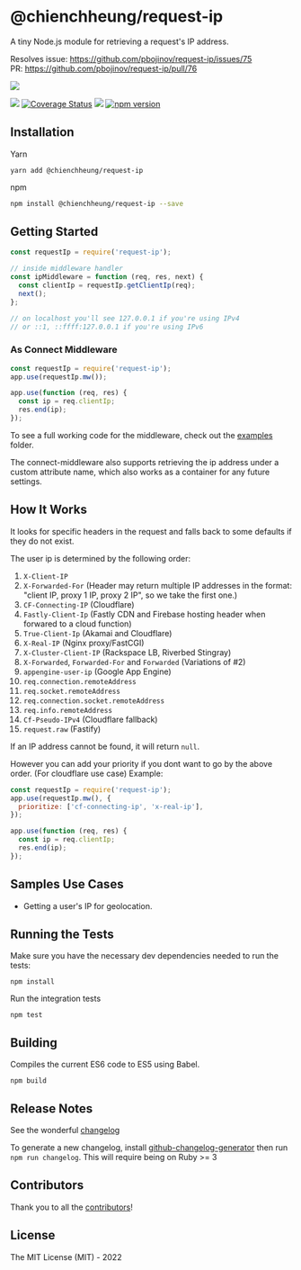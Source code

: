 # @chienchheung/request-ip

A tiny Node.js module for retrieving a request's IP address.

Resolves issue: https://github.com/pbojinov/request-ip/issues/75
<br>
PR: https://github.com/pbojinov/request-ip/pull/76

![](https://nodei.co/npm/request-ip.png?downloads=true&cacheBust=3)

![](https://travis-ci.org/pbojinov/request-ip.svg?branch=master)
[![Coverage Status](https://coveralls.io/repos/pbojinov/request-ip/badge.svg)](https://coveralls.io/r/pbojinov/request-ip)
![](https://img.shields.io/npm/l/express.svg)
[![npm version](https://badge.fury.io/js/request-ip.svg)](https://badge.fury.io/js/request-ip)

## Installation

Yarn

```
yarn add @chienchheung/request-ip
```

npm

```bash
npm install @chienchheung/request-ip --save
```

## Getting Started

```javascript
const requestIp = require('request-ip');

// inside middleware handler
const ipMiddleware = function (req, res, next) {
  const clientIp = requestIp.getClientIp(req);
  next();
};

// on localhost you'll see 127.0.0.1 if you're using IPv4
// or ::1, ::ffff:127.0.0.1 if you're using IPv6
```

### As Connect Middleware

```javascript
const requestIp = require('request-ip');
app.use(requestIp.mw());

app.use(function (req, res) {
  const ip = req.clientIp;
  res.end(ip);
});
```

To see a full working code for the middleware, check out the [examples](https://github.com/pbojinov/request-ip/tree/master/examples) folder.

The connect-middleware also supports retrieving the ip address under a custom attribute name, which also works as a container for any future settings.

## How It Works

It looks for specific headers in the request and falls back to some defaults if they do not exist.

The user ip is determined by the following order:

1. `X-Client-IP`
2. `X-Forwarded-For` (Header may return multiple IP addresses in the format: "client IP, proxy 1 IP, proxy 2 IP", so we take the first one.)
3. `CF-Connecting-IP` (Cloudflare)
4. `Fastly-Client-Ip` (Fastly CDN and Firebase hosting header when forwared to a cloud function)
5. `True-Client-Ip` (Akamai and Cloudflare)
6. `X-Real-IP` (Nginx proxy/FastCGI)
7. `X-Cluster-Client-IP` (Rackspace LB, Riverbed Stingray)
8. `X-Forwarded`, `Forwarded-For` and `Forwarded` (Variations of #2)
9. `appengine-user-ip` (Google App Engine)
10. `req.connection.remoteAddress`
11. `req.socket.remoteAddress`
12. `req.connection.socket.remoteAddress`
13. `req.info.remoteAddress`
14. `Cf-Pseudo-IPv4` (Cloudflare fallback)
15. `request.raw` (Fastify)

If an IP address cannot be found, it will return `null`.

However you can add your priority if you dont want to go by the above order. (For cloudflare use case)
Example:

```javascript
const requestIp = require('request-ip');
app.use(requestIp.mw(), {
  prioritize: ['cf-connecting-ip', 'x-real-ip'],
});

app.use(function (req, res) {
  const ip = req.clientIp;
  res.end(ip);
});
```

## Samples Use Cases

- Getting a user's IP for geolocation.

## Running the Tests

Make sure you have the necessary dev dependencies needed to run the tests:

```
npm install
```

Run the integration tests

```
npm test
```

## Building

Compiles the current ES6 code to ES5 using Babel.

```
npm build
```

## Release Notes

See the wonderful [changelog](https://github.com/pbojinov/request-ip/blob/master/CHANGELOG.md)

To generate a new changelog, install [github-changelog-generator](https://github.com/skywinder/github-changelog-generator) then run `npm run changelog`. This will require being on Ruby >= 3

## Contributors

Thank you to all the [contributors](https://github.com/pbojinov/request-ip/graphs/contributors)!

## License

The MIT License (MIT) - 2022
